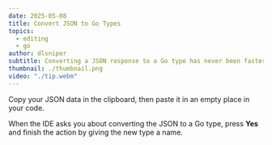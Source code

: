 ```yaml
---
date: 2025-05-08
title: Convert JSON to Go Types
topics:
  - editing
  - go
author: dlsniper
subtitle: Converting a JSON response to a Go type has never been faster than this.
thumbnail: ./thumbnail.png
video: "./tip.webm"
---
```


Copy your JSON data in the clipboard, then paste it in an empty place in your code.

When the IDE asks you about converting the JSON to a Go type, press **Yes** and finish the action by giving the new type a name.

